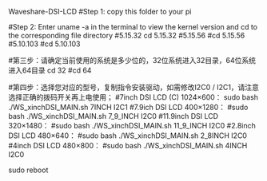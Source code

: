Waveshare-DSI-LCD
#Step 1: copy this folder to your pi

#Step 2: Enter uname -a in the terminal to view the kernel version and cd to the corresponding file directory
        #5.15.32
        cd 5.15.32
        #5.15.56
        #cd 5.15.56
        #5.10.103
        #cd 5.10.103

#第三步：请确定当前使用的系统是多少位的，32位系统进入32目录，64位系统进入64目录
cd 32
#cd 64

#第四步：选择您对应的型号，复制指令安装驱动，如需修改I2C0 / I2C1，请注意选择正确的拨码开关再上电使用；
#7inch DSI LCD (C) 1024×600：
sudo bash ./WS_xinchDSI_MAIN.sh 7INCH I2C1
#7.9ich DSI LCD 400×1280：
#sudo bash ./WS_xinchDSI_MAIN.sh 7_9_INCH I2C0
#11.9inch DSI LCD 320×1480：
#sudo bash ./WS_xinchDSI_MAIN.sh 11_9_INCH I2C0
#2.8inch DSI LCD 480×640：
#sudo bash ./WS_xinchDSI_MAIN.sh 2_8INCH I2C0
#4inch DSI LCD 480×800：
#sudo bash ./WS_xinchDSI_MAIN.sh 4INCH I2C0

sudo reboot
